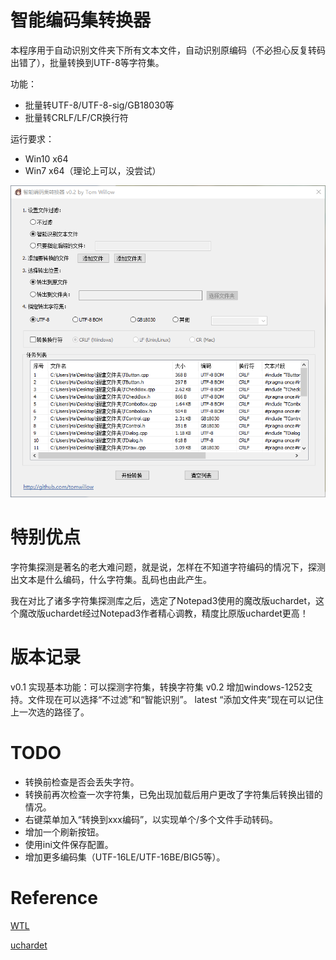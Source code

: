 # 智能编码集转换器
本程序用于自动识别文件夹下所有文本文件，自动识别原编码（不必担心反复转码出错了），批量转换到UTF-8等字符集。

功能：
* 批量转UTF-8/UTF-8-sig/GB18030等
* 批量转CRLF/LF/CR换行符

运行要求：
* Win10 x64
* Win7 x64（理论上可以，没尝试）

![img](snapshot/v0.2.png "截图")

# 特别优点
字符集探测是著名的老大难问题，就是说，怎样在不知道字符编码的情况下，探测出文本是什么编码，什么字符集。乱码也由此产生。

我在对比了诸多字符集探测库之后，选定了Notepad3使用的魔改版uchardet，这个魔改版uchardet经过Notepad3作者精心调教，精度比原版uchardet更高！

# 版本记录
v0.1 实现基本功能：可以探测字符集，转换字符集
v0.2 增加windows-1252支持。文件现在可以选择“不过滤”和“智能识别”。
latest “添加文件夹”现在可以记住上一次选的路径了。

# TODO
* 转换前检查是否会丢失字符。
* 转换前再次检查一次字符集，已免出现加载后用户更改了字符集后转换出错的情况。
* 右键菜单加入“转换到xxx编码”，以实现单个/多个文件手动转码。
* 增加一个刷新按钮。
* 使用ini文件保存配置。
* 增加更多编码集（UTF-16LE/UTF-16BE/BIG5等）。

# Reference

[WTL](https://sourceforge.net/projects/wtl)

[uchardet](https://github.com/freedesktop/uchardet)
